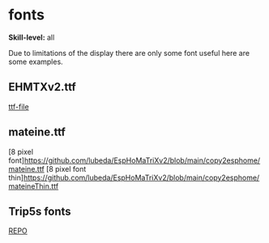 # fonts

**Skill-level:** all

Due to limitations of the display there are only some font useful here are some examples.

## EHMTXv2.ttf

[ttf-file](https://github.com/lubeda/EspHoMaTriXv2/blob/main/copy2esphome/EHMTXv2.ttf)

## mateine.ttf

[8 pixel font]https://github.com/lubeda/EspHoMaTriXv2/blob/main/copy2esphome/mateine.ttf
[8 pixel font thin]https://github.com/lubeda/EspHoMaTriXv2/blob/main/copy2esphome/mateineThin.ttf

## Trip5s fonts

[REPO](https://github.com/trip5/MatrixClockFonts)